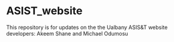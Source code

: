 # ASIST_website
This repository is for updates on the the Ualbany ASIS&T website 
developers: Akeem Shane and Michael Odumosu
